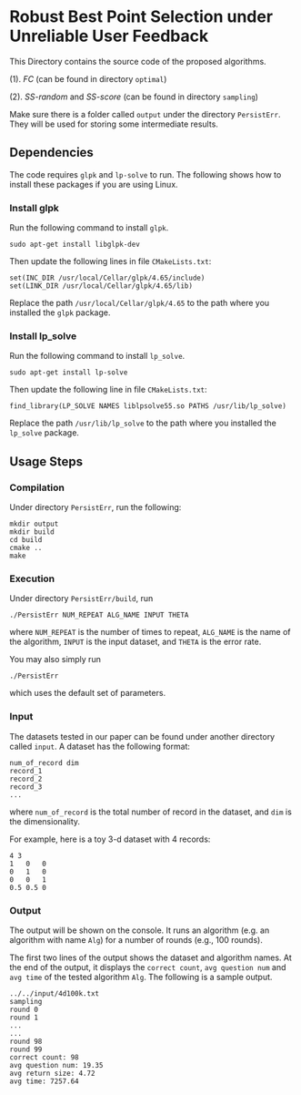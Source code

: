 # Robust Best Point Selection under Unreliable User Feedback


This Directory contains the source code of the proposed algorithms.

(1). *FC* (can be found in directory `optimal`)

(2). *SS-random* and *SS-score* (can be found in directory `sampling`)
  
Make sure there is a folder called `output` under the directory `PersistErr`.
They will be used for storing some intermediate results.

## Dependencies

The code requires `glpk` and `lp-solve` to run. The following shows how to install these packages if you are using Linux.

### Install glpk

Run the following command to install `glpk`.

    sudo apt-get install libglpk-dev

Then update the following lines in file `CMakeLists.txt`:

    set(INC_DIR /usr/local/Cellar/glpk/4.65/include)
    set(LINK_DIR /usr/local/Cellar/glpk/4.65/lib)

Replace the path `/usr/local/Cellar/glpk/4.65` to the path where you installed the `glpk` package.

### Install lp_solve

Run the following command to install `lp_solve`.

    sudo apt-get install lp-solve

Then update the following line in file `CMakeLists.txt`:

    find_library(LP_SOLVE NAMES liblpsolve55.so PATHS /usr/lib/lp_solve)

Replace the path `/usr/lib/lp_solve` to the path where you installed the `lp_solve` package.

## Usage Steps

### Compilation
Under directory `PersistErr`, run the following: 

    mkdir output
    mkdir build
    cd build
    cmake ..
    make
    
	
### Execution
Under directory `PersistErr/build`, run

    ./PersistErr NUM_REPEAT ALG_NAME INPUT THETA

where `NUM_REPEAT` is the number of times to repeat, `ALG_NAME` is the name of the algorithm, `INPUT` is the input dataset, and `THETA` is the error rate.

You may also simply run

	./PersistErr

which uses the default set of parameters.

### Input
The datasets tested in our paper can be found under another directory called `input`.
A dataset has the following format:

    num_of_record dim
    record_1
    record_2
    record_3
    ...
where `num_of_record` is the total number of record in the dataset, and `dim` is the dimensionality.

For example, here is a toy 3-d dataset with 4 records:

    4 3
    1   0   0
    0   1   0
    0   0   1
    0.5 0.5 0
	
### Output
The output will be shown on the console. It runs an algorithm (e.g. an algorithm with name `Alg`) for a number of rounds (e.g., 100 rounds).   

The first two lines of the output shows the dataset and algorithm names. At the end of the output, it displays the `correct count`, `avg question num` and `avg time` of the tested algorithm `Alg`. The following is a sample output.

    ../../input/4d100k.txt
    sampling
    round 0
    round 1
    ...
    ...
    round 98
    round 99
    correct count: 98
    avg question num: 19.35
    avg return size: 4.72
    avg time: 7257.64
